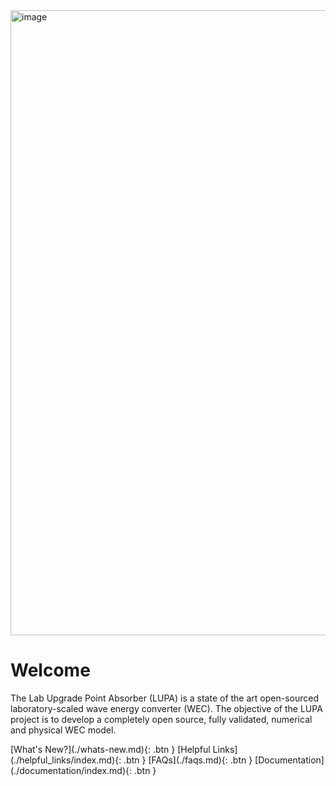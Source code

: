 <img width="1000vw" alt="image" src="https://user-images.githubusercontent.com/75865953/166865752-c4924ca0-913b-4bd9-9383-e20225a07192.png">   

# Welcome
The Lab Upgrade Point Absorber (LUPA) is a state of the art open-sourced laboratory-scaled wave energy converter (WEC). The objective of the LUPA project is to develop a completely open source, fully validated, numerical and physical WEC model. 

<span class="fs-8">
[What's New?](./whats-new.md){: .btn }
[Helpful Links](./helpful_links/index.md){: .btn }
</span>

<span class="fs-8">
[FAQs](./faqs.md){: .btn }
[Documentation](./documentation/index.md){: .btn }
</span>

<!-- <span class="fs-3">

</span> -->

<!-- <button type="button" name="button" color="red" class="btn">Button element</button> -->

<!-- Publications
- More publications will be added here

Presentations
- **[WPTO R&D Deep Dive on march 22nd, 2022](https://youtu.be/gCcAu7H9lQI)** -->
